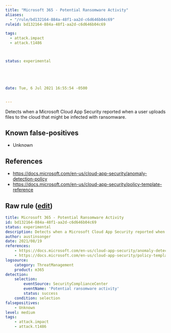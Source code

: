 ```yaml
---
title: "Microsoft 365 - Potential Ransomware Activity"
aliases:
  - "/rule/bd132164-884a-48f1-aa2d-c6d646b04c69"
ruleid: bd132164-884a-48f1-aa2d-c6d646b04c69

tags:
  - attack.impact
  - attack.t1486



status: experimental





date: Tue, 6 Jul 2021 16:55:54 -0500


---
```


Detects when a Microsoft Cloud App Security reported when a user uploads files to the cloud that might be infected with ransomware.

<!--more-->


## Known false-positives

* Unknown



## References

* https://docs.microsoft.com/en-us/cloud-app-security/anomaly-detection-policy
* https://docs.microsoft.com/en-us/cloud-app-security/policy-template-reference


## Raw rule ([edit](https://github.com/SigmaHQ/sigma/edit/master/rules/cloud/m365/microsoft365_potential_ransomware_activity.yml))
```yaml
title: Microsoft 365 - Potential Ransomware Activity
id: bd132164-884a-48f1-aa2d-c6d646b04c69
status: experimental
description: Detects when a Microsoft Cloud App Security reported when a user uploads files to the cloud that might be infected with ransomware.
author: austinsonger
date: 2021/08/19
references:
    - https://docs.microsoft.com/en-us/cloud-app-security/anomaly-detection-policy
    - https://docs.microsoft.com/en-us/cloud-app-security/policy-template-reference
logsource:
    category: ThreatManagement
    product: m365
detection:
    selection:
        eventSource: SecurityComplianceCenter
        eventName: 'Potential ransomware activity'
        status: success
    condition: selection
falsepositives:
    - Unknown
level: medium
tags:
    - attack.impact
    - attack.t1486

```
